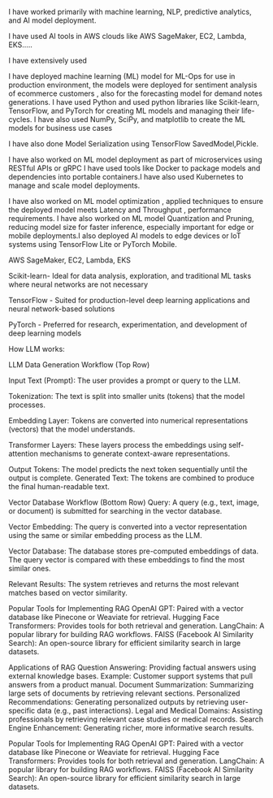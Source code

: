 
I have worked primarily with machine learning, NLP, predictive analytics, and AI model deployment.

I have used AI tools in AWS clouds like AWS SageMaker, EC2, Lambda, EKS.....

I have extensively used 

I have deployed machine learning (ML) model for ML-Ops for use in production environment, the models were deployed for sentiment analysis of ecommerce customers , also for the forecasting model for demand notes generations. I have used Python and used python libraries like Scikit-learn, TensorFlow, and PyTorch for creating ML models and managing their life-cycles. I have also used NumPy, SciPy, and matplotlib to create the ML models for business use cases 

I have also done Model Serialization using TensorFlow SavedModel,Pickle.

I have also worked on ML model deployment as part of microservices using RESTful APIs or gRPC
I have used tools like Docker to package models and dependencies into portable containers.I have also used Kubernetes to manage and scale model deployments.

I have also worked on ML model optimization , applied techniques to ensure the deployed model meets Latency and Throughput , performance requirements. I have also worked on ML model Quantization and Pruning, reducing model size for faster inference, especially important for edge or mobile deployments.I also deployed AI models to edge devices or IoT systems using TensorFlow Lite or PyTorch Mobile.

AWS SageMaker, EC2, Lambda, EKS

Scikit-learn- Ideal for data analysis, exploration, and traditional ML tasks where neural networks are not necessary

TensorFlow - Suited for production-level deep learning applications and neural network-based solutions 

PyTorch - Preferred for research, experimentation, and development of deep learning models

How LLM works:

LLM Data Generation Workflow (Top Row)

Input Text (Prompt): The user provides a prompt or query to the LLM.

Tokenization: The text is split into smaller units (tokens) that the model processes.

Embedding Layer: Tokens are converted into numerical representations (vectors) that the model understands.

Transformer Layers: These layers process the embeddings using self-attention mechanisms to generate context-aware representations.

Output Tokens: The model predicts the next token sequentially until the output is complete.
Generated Text: The tokens are combined to produce the final human-readable text.

Vector Database Workflow (Bottom Row)
Query: A query (e.g., text, image, or document) is submitted for searching in the vector database.

Vector Embedding: The query is converted into a vector representation using the same or similar embedding process as the LLM.

Vector Database: The database stores pre-computed embeddings of data. The query vector is compared with these embeddings to find the most similar ones.

Relevant Results: The system retrieves and returns the most relevant matches based on vector similarity.

Popular Tools for Implementing RAG
OpenAI GPT: Paired with a vector database like Pinecone or Weaviate for retrieval.
Hugging Face Transformers: Provides tools for both retrieval and generation.
LangChain: A popular library for building RAG workflows.
FAISS (Facebook AI Similarity Search): An open-source library for efficient similarity search in large datasets.

Applications of RAG
Question Answering:
Providing factual answers using external knowledge bases.
Example: Customer support systems that pull answers from a product manual.
Document Summarization:
Summarizing large sets of documents by retrieving relevant sections.
Personalized Recommendations:
Generating personalized outputs by retrieving user-specific data (e.g., past interactions).
Legal and Medical Domains:
Assisting professionals by retrieving relevant case studies or medical records.
Search Engine Enhancement:
Generating richer, more informative search results.

Popular Tools for Implementing RAG
OpenAI GPT: Paired with a vector database like Pinecone or Weaviate for retrieval.
Hugging Face Transformers: Provides tools for both retrieval and generation.
LangChain: A popular library for building RAG workflows.
FAISS (Facebook AI Similarity Search): An open-source library for efficient similarity search in large datasets.